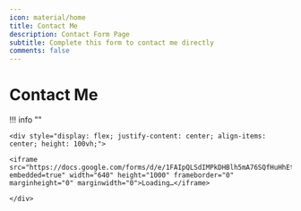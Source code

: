 ```yaml
---
icon: material/home
title: Contact Me
description: Contact Form Page
subtitle: Complete this form to contact me directly
comments: false
---
```


# Contact Me


!!! info ""
    
    <div style="display: flex; justify-content: center; align-items: center; height: 100vh;">

    <iframe src="https://docs.google.com/forms/d/e/1FAIpQLSdIMPkDHBlh5mA76SQfHuHhEtR3wGZ6tOotZkbKdTJsYwGC6Q/viewform?embedded=true" width="640" height="1000" frameborder="0" marginheight="0" marginwidth="0">Loading…</iframe>

    </div>
